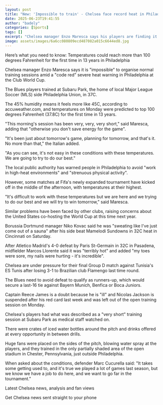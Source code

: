 ```yaml
---
layout: post
title: "New: 'Impossible to train' - Chelsea face record heat in Philadelphia"
date: 2025-06-23T19:41:55
author: "badely"
categories: [Sports]
tags: []
excerpt: "Chelsea manager Enzo Maresca says his players are finding it 'impossible' to train amid a heatwave on the east coast of the United States."
image: assets/images/6a6cc080809ecd487082a015c6644ed8.jpg
---
```


Here’s what you need to know: Temperatures could reach more than 100 degrees Fahrenheit for the first time in 13 years in Philadelphia

Chelsea manager Enzo Maresca says it is "impossible" to organise normal training sessions amid a "code red" severe heat warning in Philadelphia at the Club World Cup. 

The Blues players trained at Subaru Park, the home of local Major League Soccer (MLS) side Philadelphia Union, in 37C.

The 45% humidity means it feels more like 45C, according to  accuweather.com, and temperatures on Monday were predicted to top 100 degrees Fahrenheit (37.8C) for the first time in 13 years.

"This morning's session has been very, very, very short," said Maresca, adding that "otherwise you don't save energy for the game". 

"It's been just about tomorrow's game, planning for tomorrow, and that's it. No more than that," the Italian added.

"As you can see, it's not easy in these conditions with these temperatures. We are going to try to do our best."

The local public authority has warned people in Philadelphia to avoid "work in high-heat environments" and "strenuous physical activity".

However, some matches at Fifa's newly expanded tournament have kicked off in the middle of the afternoon, with temperatures at their highest.

"It's difficult to work with these temperatures but we are here and we trying to do our best and we will try to win tomorrow," said Maresca.

Similar problems have been faced by other clubs, raising concerns about the United States co-hosting the World Cup at this time next year.

Borussia Dortmund manager Niko Kovac said he was "sweating like I've just come out of a sauna" after his side beat Mamelodi Sundowns in 32C heat in Cincinnati on Saturday. 

After Atletico Madrid's 4-0 defeat by Paris St-Germain in 32C in Pasadena, midfielder Marcos Llorente said it was "terribly hot" and added "my toes were sore, my nails were hurting - it's incredible".

Chelsea are under pressure for their final Group D match against Tunisia's ES Tunis after losing 3-1 to Brazilian club Flamengo last time round. 

The Blues need to avoid defeat to qualify as runners-up, which would secure a last-16 tie against Bayern Munich, Benfica or Boca Juniors. 

Captain Reece James is a doubt because he is "ill" and Nicolas Jackson is suspended after his red card last week and was left out of the open training session on Monday.

Chelsea's players had what was described as a "very short" training session at Subaru Park as medical staff watched on. 

There were crates of iced water bottles around the pitch and drinks offered at every opportunity in between drills. 

Huge fans were placed on the sides of the pitch, blowing water spray at the players, and they trained in the only partially shaded area of the open stadium in Chester, Pennsylvania, just outside Philadelphia. 

When asked about the conditions, defender Marc Cucurella said: "It takes some getting used to, and it's true we played a lot of games last season, but we know we have a job to do here, and we want to go far in the tournament."

Latest Chelsea news, analysis and fan views

Get Chelsea news sent straight to your phone

